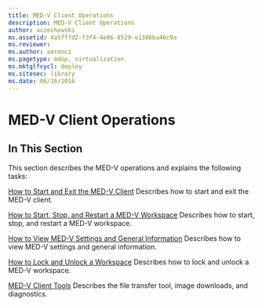 ```yaml
---
title: MED-V Client Operations
description: MED-V Client Operations
author: aczechowski
ms.assetid: 4a5fffd2-f3f4-4e86-8529-e1386ba46c9a
ms.reviewer:
ms.author: aaroncz
ms.pagetype: mdop, virtualization
ms.mktglfcycl: deploy
ms.sitesec: library
ms.date: 06/16/2016
---
```



# MED-V Client Operations


## In This Section


This section describes the MED-V operations and explains the following tasks:

<a href="" id="how-to-start-and-exit-the-med-v-client"></a>[How to Start and Exit the MED-V Client](how-to-start-and-exit-the-med-v-client.md)
Describes how to start and exit the MED-V client.

<a href="" id="how-to-start--stop--and-restart-a-med-v-workspace"></a>[How to Start, Stop, and Restart a MED-V Workspace](how-to-start-stop-and-restart-a-med-v-workspace.md)
Describes how to start, stop, and restart a MED-V workspace.

<a href="" id="how-to-view-med-v-settings-and-general-information"></a>[How to View MED-V Settings and General Information](how-to-view-med-v-settings-and-general-information.md)
Describes how to view MED-V settings and general information.

<a href="" id="how-to-lock-and-unlock-a-workspace"></a>[How to Lock and Unlock a Workspace](how-to-lock-and-unlock-a-workspace.md)
Describes how to lock and unlock a MED-V workspace.

<a href="" id="med-v-client-tools"></a>[MED-V Client Tools](med-v-client-toolsv2.md)
Describes the file transfer tool, image downloads, and diagnostics.

 

 





